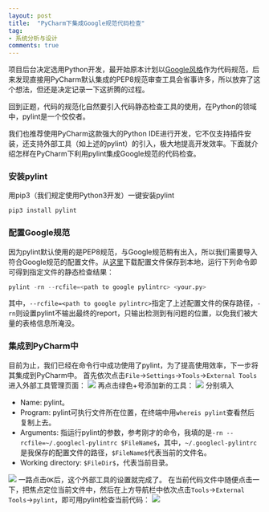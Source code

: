 ```yaml
---
layout: post
title:  "PyCharm下集成Google规范代码检查"
tag:
- 系统分析与设计
comments: true
---
```


项目后台决定选用Python开发，最开始原本计划以[Google风格](http://zh-google-styleguide.readthedocs.io/en/latest/google-python-styleguide/python_style_rules/)作为代码规范，后来发现直接用PyCharm默认集成的PEP8规范审查工具会省事许多，所以放弃了这个想法，但还是决定记录一下这折腾的过程。

回到正题，代码的规范化自然要引入代码静态检查工具的使用，在Python的领域中，pylint是一个佼佼者。

我们也推荐使用PyCharm这款强大的Python IDE进行开发，它不仅支持插件安装，还支持外部工具（如上述的pylint）的引入，极大地提高开发效率。下面就介绍怎样在PyCharm下利用pylint集成Google规范的代码检查。

### 安装pylint
用pip3（我们规定使用Python3开发）一键安装pylint
```python
pip3 install pylint
```

### 配置Google规范
因为pylint默认使用的是PEP8规范，与Google规范稍有出入，所以我们需要导入符合Google规范的配置文件。从[这里](https://gist.githubusercontent.com/rpunkfu/3cd6f8b8b23e27adedbd/raw/5138ece25240dde600a3ecf536f13efb243aa4ef/.pylintrc)下载配置文件保存到本地，运行下列命令即可得到指定文件的静态检查结果：
```python
pylint -rn --rcfile=<path to google pylintrc> <your.py>
```
其中，`--rcfile=<path to google pylintrc>`指定了上述配置文件的保存路径，`-rn`则设置pylint不输出最终的report，只输出检测到有问题的位置，以免我们被大量的表格信息所淹没。

### 集成到PyCharm中
目前为止，我们已经在命令行中成功使用了pylint，为了提高使用效率，下一步将其集成到PyCharm中。
首先依次点击`File`->`Settings`->`Tools`->`External Tools`进入外部工具管理页面：
![](https://controny.github.io/assets/images/posts/20180415120858.png)
再点击绿色+号添加新的工具：
![](https://controny.github.io/assets/images/posts/20180415121144.png)
分别填入

- Name: pylint。
- Program: pylint可执行文件所在位置，在终端中用`whereis pylint`查看然后复制上去。
- Arguments: 指运行pylint的参数，参考刚才的命令，我填的是`-rn --rcfile=~/.googlecl-pylintrc $FileName$`，其中，`~/.googlecl-pylintrc`是我保存的配置文件的路径，`$FileName$`代表当前的文件名。
- Working directory: `$FileDir$`，代表当前目录。

![](https://controny.github.io/assets/images/posts/20180415121527.png)
一路点击`OK`后，这个外部工具的设置就完成了。
在当前代码文件中随便点击一下，把焦点定位当前文件中，然后在上方导航栏中依次点击`Tools`->`External Tools`->`pylint`，即可用pylint检查当前代码：
![](https://controny.github.io/assets/images/posts/20180415143241.png)

